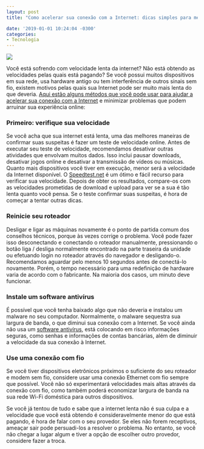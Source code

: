 ```yaml
---
layout: post
title: "Como acelerar sua conexão com a Internet: dicas simples para melhorar a velocidade"

date: '2019-01-01 10:24:04 -0300'
categories:
- Tecnologia
---
```


![](https://i.imgur.com/R9STIrn.jpg)

Você está sofrendo com velocidade lenta da internet? Não está obtendo as velocidades pelas quais está pagando? Se você possui muitos dispositivos em sua rede, usa hardware antigo ou tem interferência de outros sinais sem fio, existem motivos pelas quais sua Internet pode ser muito mais lenta do que deveria. [Aqui estão alguns métodos que você pode usar para ajudar a acelerar sua conexão com a Internet](https://blog.gamingclub.com/pt-br/como-acelerar-conexao-internet/) e minimizar problemas que podem arruinar sua experiência online:

### Primeiro: verifique sua velocidade

Se você acha que sua internet está lenta, uma das melhores maneiras de confirmar suas suspeitas é fazer um teste de velocidade online. Antes de executar seu teste de velocidade, recomendamos desativar outras atividades que envolvam muitos dados. Isso inclui pausar downloads, desativar jogos online e desativar a transmissão de vídeos ou músicas. Quanto mais dispositivos você tiver em execução, menor será a velocidade da Internet disponível. O [Speedtest.net](https://speedtest.net) é um ótimo e fácil recurso para verificar sua velocidade. Depois de obter os resultados, compare-os com as velocidades prometidas de download e upload para ver se a sua é tão lenta quanto você pensa. Se o teste confirmar suas suspeitas, é hora de começar a tentar outras dicas.

### Reinicie seu roteador

Desligar e ligar as máquinas novamente é o ponto de partida comum dos conselhos técnicos, porque às vezes corrige o problema. Você pode fazer isso desconectando e conectando o roteador manualmente, pressionando o botão liga / desliga normalmente encontrado na parte traseira da unidade ou efetuando login no roteador através do navegador e desligando-o. Recomendamos aguardar pelo menos 10 segundos antes de conectá-lo novamente. Porém, o tempo necessário para uma redefinição de hardware varia de acordo com o fabricante. Na maioria dos casos, um minuto deve funcionar.

### Instale um software antivírus

É possível que você tenha baixado algo que não deveria e instalou um malware no seu computador. Normalmente, o malware sequestra sua largura de banda, o que diminui sua conexão com a Internet. Se você ainda não usa um [software antivírus](https://www.10melhoresantivirus.com/melhores-antivirus-gratis?gclid=CjwKCAjw29vsBRAuEiwA9s-0B-gS0zazW-qnIWIy4R9s905QkOmEtnmV3HugSVM8fpK7Mqe_QcniDxoC9n8QAvD_BwE), está colocando em risco informações seguras, como senhas e informações de contas bancárias, além de diminuir a velocidade da sua conexão à Internet.

### Use uma conexão com fio

Se você tiver dispositivos eletrônicos próximos o suficiente do seu roteador e modem sem fio, considere usar uma conexão Ethernet com fio sempre que possível. Você não só experimentará velocidades mais altas através da conexão com fio, como também poderá economizar largura de banda na sua rede Wi-Fi doméstica para outros dispositivos.

Se você já tentou de tudo e sabe que a internet lenta não é sua culpa e a velocidade que você está obtendo é consideravelmente menor do que está pagando, é hora de falar com o seu provedor. Se eles não forem receptivos, ameaçar sair pode persuadi-los a resolver o problema. No entanto, se você não chegar a lugar algum e tiver a opção de escolher outro provedor, considere fazer a troca.

